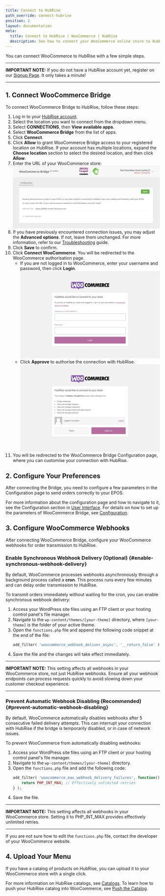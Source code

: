 ```yaml
---
title: Connect to HubRise
path_override: connect-hubrise
position: 2
layout: documentation
meta:
  title: Connect to HubRise | WooCommerce | HubRise
  description: See how to connect your WooCommerce online store to HubRise. Connection is simple. Send the link of your WooCommerce page to HubRise and follow a few steps to connect.
---
```


You can connect WooCommerce to HubRise with a few simple steps.

---

**IMPORTANT NOTE:** If you do not have a HubRise account yet, register on our [Signup Page](https://manager.hubrise.com/signup). It only takes a minute!

---

## 1. Connect WooCommerce Bridge

To connect WooCommerce Bridge to HubRise, follow these steps:

1. Log in to your [HubRise account](https://manager.hubrise.com).
1. Select the location you want to connect from the dropdown menu.
1. Select **CONNECTIONS**, then **View available apps**.
1. Select **WooCommerce Bridge** from the list of apps.
1. Click **Connect**.
1. Click **Allow** to grant WooCommerce Bridge access to your registered location on HubRise. If your account has multiple locations, expand the **Choose location** section to select the desired location, and then click **Allow**.
1. Enter the URL of your WooCommerce store:
   ![Initial URL page for WooCommerce Bridge](./images/012-woocommerce-step-1.png)
1. If you have previously encountered connection issues, you may adjust the **Advanced options**. If not, leave them unchanged. For more information, refer to our [Troubleshooting](/apps/woocommerce/troubleshooting) guide.
1. Click **Save** to confirm.
1. Click **Connect WooCommerce**. You will be redirected to the WooCommerce authorisation page.
   - If you are not logged in to WooCommerce, enter your username and password, then click **Login**.
     ![WooCommerce login page](./images/006-woocommerce-login.png)
   - Click **Approve** to authorise the connection with HubRise.
     ![WooCommerce authorisation page](./images/007-woocommerce-authorisation.png)
1. You will be redirected to the WooCommerce Bridge Configuration page, where you can customise your connection with HubRise.

## 2. Configure Your Preferences

After connecting the Bridge, you need to configure a few parameters in the Configuration page to send orders correctly to your EPOS.

For more information about the configuration page and how to navigate to it, see the Configuration section in [User Interface](/apps/woocommerce/user-interface#configuration). For details on how to set up the parameters of WooCommerce Bridge, see [Configuration](/apps/woocommerce/configuration).

## 3. Configure WooCommerce Webhooks

After connecting WooCommerce Bridge, configure your WooCommerce webhooks for order transmission to HubRise.

### Enable Synchronous Webhook Delivery (Optional) {#enable-synchronous-webhook-delivery}

By default, WooCommerce processes webhooks asynchronously through a background process called a **cron**. This process runs every few minutes and can delay order transmission to HubRise.

To transmit orders immediately without waiting for the cron, you can enable synchronous webhook delivery:

1. Access your WordPress site files using an FTP client or your hosting control panel's file manager.
2. Navigate to the `wp-content/themes/[your-theme]` directory, where `[your-theme]` is the folder of your active theme.
3. Open the `functions.php` file and append the following code snippet at the end of the file:
   ```php
   add_filter( 'woocommerce_webhook_deliver_async', '__return_false' );
   ```
4. Save the file and the changes will take effect immediately.

---

**IMPORTANT NOTE:** This setting affects all webhooks in your WooCommerce store, not just HubRise webhooks. Ensure all your webhook endpoints can process requests quickly to avoid slowing down your customer checkout experience.

---

### Prevent Automatic Webhook Disabling (Recommended) {#prevent-automatic-webhook-disabling}

By default, WooCommerce automatically disables webhooks after 5 consecutive failed delivery attempts. This can interrupt your connection with HubRise if the bridge is temporarily disabled, or in case of network issues.

To prevent WooCommerce from automatically disabling webhooks:

1. Access your WordPress site files using an FTP client or your hosting control panel's file manager.
2. Navigate to the `wp-content/themes/[your-theme]` directory.
3. Open the `functions.php` file and add the following code:
   ```php
   add_filter( 'woocommerce_max_webhook_delivery_failures', function() {
       return PHP_INT_MAX; // Effectively unlimited retries
   } );
   ```
4. Save the file.

---

**IMPORTANT NOTE:** This setting affects all webhooks in your WooCommerce store. Setting it to PHP_INT_MAX provides effectively unlimited retries.

---

If you are not sure how to edit the `functions.php` file, contact the developer of your WooCommerce website.

## 4. Upload Your Menu

If you have a catalog of products on HubRise, you can upload it to your WooCommerce store with a single click.

For more information on HubRise catalogs, see [Catalogs](/docs/catalog).
To learn how to push your HubRise catalog into WooCommerce, see [Push the Catalog](/apps/woocommerce/push-catalog).
